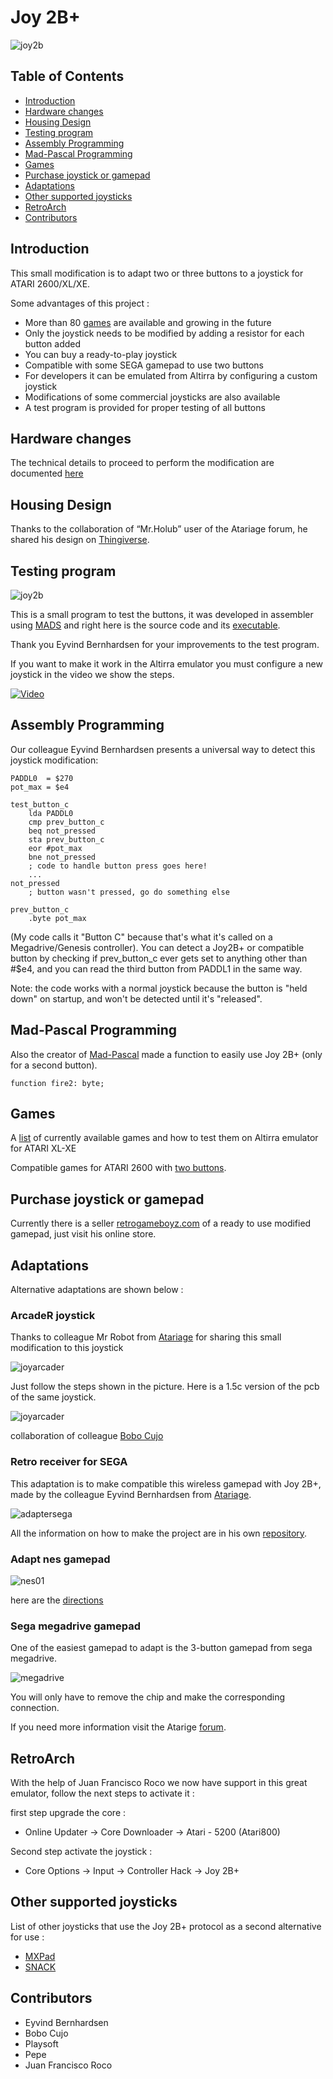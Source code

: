 # Joy 2B+

![joy2b](img/joy2bplus.png)

## Table of Contents
 - [Introduction](#Introduction)
 - [Hardware changes](#Hardwarechanges)
 - [Housing Design](#HousingDesign)
 - [Testing program](#Testingprogram)
 - [Assembly Programming](#Asmprogram)
 - [Mad-Pascal Programming](#pasprogram)
 - [Games](#Games)
 - [Purchase joystick or gamepad](#purchase)
 - [Adaptations](#Adaptations)
 - [Other supported joysticks](#suportjoy)
 - [RetroArch](#RetroArch)
 - [Contributors](#Contributors)

<a name="Introduction"/>

## Introduction 

This small modification is to adapt two or three buttons to a joystick for ATARI 2600/XL/XE.

Some advantages of this project :

 - More than 80 [games](https://github.com/ascrnet/Joy2Bplus/wiki/Games) are available and growing in the future
 - Only the joystick needs to be modified by adding a resistor for each button added
 - You can buy a ready-to-play joystick
 - Compatible with some SEGA gamepad to use two buttons
 - For developers it can be emulated from Altirra by configuring a custom joystick
 - Modifications of some commercial joysticks are also available
 - A test program is provided for proper testing of all buttons

<a name="Hardwarechanges"/>

## Hardware changes

The technical details to proceed to perform the modification are documented [here](../../wiki/Instructions)

<a name="HousingDesign"/>

## Housing Design

Thanks to the collaboration of “Mr.Holub” user of the Atariage forum, he shared his design on [Thingiverse](https://www.thingiverse.com/thing:6817937). 

<a name="Testingprogram"/>

## Testing program

![joy2b](img/testjoy2b.png)

This is a small program to test the buttons, it was developed in assembler using [MADS](http://mads.atari8.info) and right here is the source code and its [executable](https://github.com/ascrnet/Joy2Bplus/releases).

Thank you Eyvind Bernhardsen for your improvements to the test program.

If you want to make it work in the Altirra emulator you must configure a new joystick in the video we show the steps.

[![Video](https://img.youtube.com/vi/EOBmjwyS6Fs/0.jpg)](https://www.youtube.com/watch?v=EOBmjwyS6Fs)

<a name="Asmprogram"/>

## Assembly Programming

Our colleague Eyvind Bernhardsen presents a universal way to detect this joystick modification:

```
PADDL0  = $270
pot_max = $e4

test_button_c
	lda PADDL0
	cmp prev_button_c
	beq not_pressed
	sta prev_button_c
	eor #pot_max
	bne not_pressed
	; code to handle button press goes here!
	...
not_pressed
	; button wasn't pressed, go do something else

prev_button_c
	.byte pot_max
```

(My code calls it "Button C" because that's what it's called on a Megadrive/Genesis controller). You can detect a Joy2B+ or compatible button by checking if prev_button_c ever gets set to anything other than #$e4, and you can read the third button from PADDL1 in the same way.

Note: the code works with a normal joystick because the button is "held down" on startup, and won't be detected until it's "released". 

<a name="pasprogram"/>

## Mad-Pascal Programming

Also the creator of [Mad-Pascal](https://github.com/tebe6502/Mad-Pascal) made a function to easily use Joy 2B+ (only for a second button).

```
function fire2: byte;
```

<a name="Games"/>

## Games

A [list](https://github.com/ascrnet/Joy2Bplus/wiki/Games) of currently available games and how to test them on Altirra emulator for ATARI XL-XE

Compatible games for ATARI 2600 with [two buttons](https://atariage.com/forums/topic/158430-rom-hacks-to-support-2-buttons-with-genesis-controllers).

<a name="Purchase"/>

## Purchase joystick or gamepad

Currently there is a seller [retrogameboyz.com](https://retrogameboyz.com/products/atari-8-bit-2-button-action-joystick-control-pad-gamepad-xegs-theme) of a ready to use modified gamepad, just visit his online store.

<a name="Adaptations"/>

## Adaptations

Alternative adaptations are shown below :

### ArcadeR joystick

Thanks to colleague Mr Robot from [Atariage](https://atariage.com/forums/topic/278884-2-button-joystick/?do=findComment&comment=4670068) for sharing this small modification to this joystick

![joyarcader](img/arcaderJoy.jpeg)

Just follow the steps shown in the picture. Here is a 1.5c version of the pcb of the same joystick.

![joyarcader](img/arcaderJoy_v15.png)

collaboration of colleague [Bobo Cujo](https://atariage.com/forums/topic/278884-2-button-joystick/?do=findComment&comment=4828898)


### Retro receiver for SEGA

This adaptation is to make compatible this wireless gamepad with Joy 2B+, made by the colleague Eyvind Bernhardsen from [Atariage](https://atariage.com/forums/topic/316068-diy-sega-mega-drive-genesis-adapter/).

![adaptersega](img/adaptersega.jpeg)

All the information on how to make the project are in his own [repository](https://github.com/eyvind/sega-adapter/).

### Adapt nes gamepad

![nes01](img/nesjoy2b01.jpg)

here are the [directions](https://github.com/ascrnet/Joy2Bplus/wiki/adapt-nes-gamepad) 

### Sega megadrive gamepad

One of the easiest gamepad to adapt is the 3-button gamepad from sega megadrive.

![megadrive](img/gpadmega.jpg)

You will only have to remove the chip and make the corresponding connection.

If you need more information visit the Atarige [forum](https://forums.atariage.com/topic/333051-i-designed-a-joypad-for-the-xexegs-anyone-with-a-3d-printer-want-to-take-a-crack-at-it/#comment-5028852).

<a name="RetroArch"/>

## RetroArch

With the help of Juan Francisco Roco we now have support in this great emulator, follow the next steps to activate it :

first step upgrade the core :

- Online Updater -> Core Downloader -> Atari - 5200 (Atari800) 

Second step activate the joystick :

- Core Options -> Input -> Controller Hack -> Joy 2B+

<a name="suportjoy"/>

## Other supported joysticks

List of other joysticks that use the Joy 2B+ protocol as a second alternative for use :

- [MXPad](http://www.krupkaj.cz/sblog/article_detail.php?itmid=9000035)
- [SNACK](https://forums.atariage.com/topic/323171-snack-snes-atari-controler-kit)

<a name="Contributors"/>

## Contributors

 - Eyvind Bernhardsen
 - Bobo Cujo
 - Playsoft
 - Pepe
 - Juan Francisco Roco
